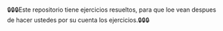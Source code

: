 🔒🔒🔒Este repositorio tiene ejercicios resueltos, para que loe vean despues de hacer ustedes por su cuenta los ejercicios.🔒🔒🔒